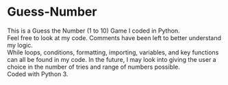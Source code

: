 # Guess-Number
This is a Guess the Number (1 to 10) Game I coded in Python.  
Feel free to look at my code. Comments have been left to better understand my logic.  
While loops, conditions, formatting, importing, variables, and key functions can all be found in my code.
In the future, I may look into giving the user a choice in the number of tries and range of numbers possible.  
Coded with Python 3.  
